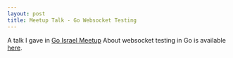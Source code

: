 ```yaml
---
layout: post
title: Meetup Talk - Go Websocket Testing
---
```


A talk I gave in [Go Israel Meetup](https://www.meetup.com/Go-Israel/events/kjvczlywkbhb/)
About websocket testing in Go is available [here](https://talks.godoc.org/github.com/posener/meetups/websocket-testing/wstest.slide).
